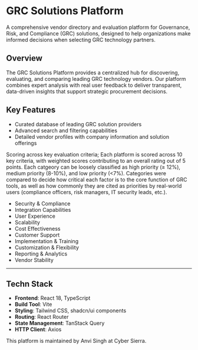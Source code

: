 # GRC Solutions Platform

A comprehensive vendor directory and evaluation platform for Governance, Risk, and Compliance (GRC) solutions, designed to help organizations make informed decisions when selecting GRC technology partners.

## Overview

The GRC Solutions Platform provides a centralized hub for discovering, evaluating, and comparing leading GRC technology vendors. Our platform combines expert analysis with real user feedback to deliver transparent, data-driven insights that support strategic procurement decisions.

## Key Features
- Curated database of leading GRC solution providers
- Advanced search and filtering capabilities
- Detailed vendor profiles with company information and solution offerings

Scoring across key evaluation criteria; Each platform is scored across 10 key criteria, with weighted scores contributing to an overall rating out of 5 points. Each catgeory can be loosely classified as high priority (≥ 12%), medium priority (8-10%), and low priority (&lt;7%). Categories were compared to decide how critical each factor is to the core function of GRC tools, as well as how commonly they are cited as priorities by real-world users (compliance officers, risk managers, IT security leads, etc.).
  - Security & Compliance
  - Integration Capabilities
  - User Experience
  - Scalability
  - Cost Effectiveness
  - Customer Support
  - Implementation & Training
  - Customization & Flexibility
  - Reporting & Analytics
  - Vendor Stability

---

## Techn Stack

- **Frontend**: React 18, TypeScript
- **Build Tool**: Vite
- **Styling**: Tailwind CSS, shadcn/ui components
- **Routing**: React Router
- **State Management**: TanStack Query
- **HTTP Client**: Axios

This platform is maintained by Anvi Singh at Cyber Sierra.

